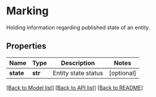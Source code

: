 # Marking
Holding information regarding published state of an entity.
## Properties
Name | Type | Description | Notes
------------ | ------------- | ------------- | -------------
**state** | **str** | Entity state status | [optional] 

[[Back to Model list]](../README.md#documentation-for-models) [[Back to API list]](../README.md#documentation-for-api-endpoints) [[Back to README]](../README.md)


